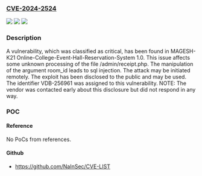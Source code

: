### [CVE-2024-2524](https://cve.mitre.org/cgi-bin/cvename.cgi?name=CVE-2024-2524)
![](https://img.shields.io/static/v1?label=Product&message=Online-College-Event-Hall-Reservation-System&color=blue)
![](https://img.shields.io/static/v1?label=Version&message=%3D%201.0%20&color=brighgreen)
![](https://img.shields.io/static/v1?label=Vulnerability&message=CWE-89%20SQL%20Injection&color=brighgreen)

### Description

A vulnerability, which was classified as critical, has been found in MAGESH-K21 Online-College-Event-Hall-Reservation-System 1.0. This issue affects some unknown processing of the file /admin/receipt.php. The manipulation of the argument room_id leads to sql injection. The attack may be initiated remotely. The exploit has been disclosed to the public and may be used. The identifier VDB-256961 was assigned to this vulnerability. NOTE: The vendor was contacted early about this disclosure but did not respond in any way.

### POC

#### Reference
No PoCs from references.

#### Github
- https://github.com/NaInSec/CVE-LIST


